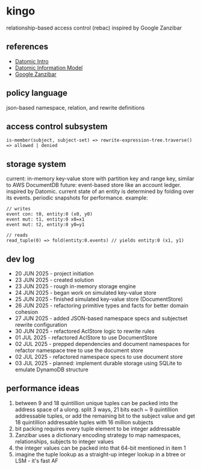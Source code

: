 # kingo
relationship-based access control (rebac) inspired by Google Zanzibar

## references
- [Datomic Intro](https://www.youtube.com/watch?v=Cym4TZwTCNU)
- [Datomic Information Model](https://www.infoq.com/articles/Datomic-Information-Model/)
- [Google Zanzibar](https://research.google/pubs/zanzibar-googles-consistent-global-authorization-system/)

## policy language
json-based namespace, relation, and rewrite definitions

## access control subsystem
`is-member(subject, subject-set) => rewrite-expression-tree.traverse() => allowed | denied`

## storage system
current: in-memory key-value store with partition key and range key, similar to AWS DocumentDB
future: event-based store like an account ledger. inspired by Datomic. current state of an entity is determined by folding over its events. periodic snapshots for performance.
example: 
```
// writes
event con: t0, entity:0 (x0, y0)
event mut: t1, entity:0 x0=x1
event mut: t2, entity:0 y0=y1

// reads
read_tuple(0) => fold(entity:0.events) // yields entity:0 (x1, y1)
 ```

## dev log
- 20 JUN 2025 - project initiation
- 23 JUN 2025 - created solution
- 23 JUN 2025 - rough in-memory storage engine
- 24 JUN 2025 - began work on simulated key-value store
- 25 JUN 2025 - finished simulated key-value store (DocumentStore)
- 26 JUN 2025 - refactoring primitive types and facts for better domain cohesion
- 27 JUN 2025 - added JSON-based namespace specs and subjectset rewrite configuration 
- 30 JUN 2025 - refactored AclStore logic to rewrite rules
- 01 JUL 2025 - refactored AclStore to use DocumentStore
- 02 JUL 2025 - prepped dependencies and document namespaces for refactor namespace tree to use the document store
- 02 JUL 2025 - refactored namespace specs to use document store
- 03 JUL 2025 - planned: implement durable storage using SQLite to emulate DynamoDB structure

## performance ideas
1. between 9 and 18 quintillion unique tuples can be packed into the address space of a ulong. split 3 ways, 21 bits each ~ 9 quintillion addressable tuples, or add the remaining bit to the subject value and get 18 quintillion addressable tuples with 16 million subjects
1. bit packing requires every tuple element to be integer addressable
1. Zanzibar uses a dictionary encoding strategy to map namespaces, relationships, subjects to integer values
1. the integer values can be packed into that 64-bit mentioned in item 1
1. imagine the tuple lookup as a straight-up integer lookup in a btree or LSM - it's fast AF

